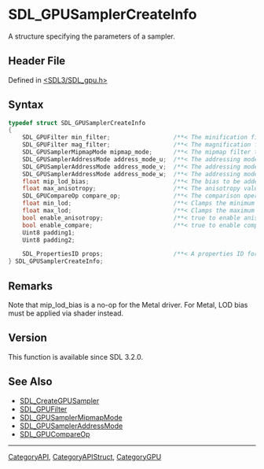 # SDL_GPUSamplerCreateInfo

A structure specifying the parameters of a sampler.

## Header File

Defined in [<SDL3/SDL_gpu.h>](https://github.com/libsdl-org/SDL/blob/main/include/SDL3/SDL_gpu.h)

## Syntax

```c
typedef struct SDL_GPUSamplerCreateInfo
{
    SDL_GPUFilter min_filter;                  /**< The minification filter to apply to lookups. */
    SDL_GPUFilter mag_filter;                  /**< The magnification filter to apply to lookups. */
    SDL_GPUSamplerMipmapMode mipmap_mode;      /**< The mipmap filter to apply to lookups. */
    SDL_GPUSamplerAddressMode address_mode_u;  /**< The addressing mode for U coordinates outside [0, 1). */
    SDL_GPUSamplerAddressMode address_mode_v;  /**< The addressing mode for V coordinates outside [0, 1). */
    SDL_GPUSamplerAddressMode address_mode_w;  /**< The addressing mode for W coordinates outside [0, 1). */
    float mip_lod_bias;                        /**< The bias to be added to mipmap LOD calculation. */
    float max_anisotropy;                      /**< The anisotropy value clamp used by the sampler. If enable_anisotropy is false, this is ignored. */
    SDL_GPUCompareOp compare_op;               /**< The comparison operator to apply to fetched data before filtering. */
    float min_lod;                             /**< Clamps the minimum of the computed LOD value. */
    float max_lod;                             /**< Clamps the maximum of the computed LOD value. */
    bool enable_anisotropy;                    /**< true to enable anisotropic filtering. */
    bool enable_compare;                       /**< true to enable comparison against a reference value during lookups. */
    Uint8 padding1;
    Uint8 padding2;

    SDL_PropertiesID props;                    /**< A properties ID for extensions. Should be 0 if no extensions are needed. */
} SDL_GPUSamplerCreateInfo;
```

## Remarks

Note that mip_lod_bias is a no-op for the Metal driver. For Metal, LOD bias
must be applied via shader instead.

## Version

This function is available since SDL 3.2.0.

## See Also

- [SDL_CreateGPUSampler](SDL_CreateGPUSampler)
- [SDL_GPUFilter](SDL_GPUFilter)
- [SDL_GPUSamplerMipmapMode](SDL_GPUSamplerMipmapMode)
- [SDL_GPUSamplerAddressMode](SDL_GPUSamplerAddressMode)
- [SDL_GPUCompareOp](SDL_GPUCompareOp)

----
[CategoryAPI](CategoryAPI), [CategoryAPIStruct](CategoryAPIStruct), [CategoryGPU](CategoryGPU)

